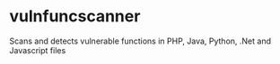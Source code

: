 # vulnfuncscanner
Scans and detects vulnerable functions in PHP, Java, Python, .Net and Javascript files
